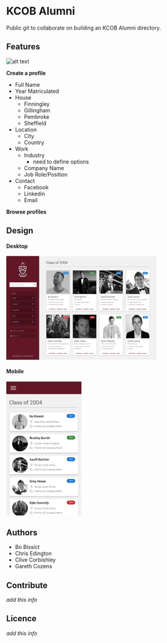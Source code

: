 # KCOB Alumni

Public git to collaborate on building an KCOB Alumni directory.

## Features

![alt text](https://img.shields.io/badge/version-0.01-brightgreen.svg "Logo Title Text 1")

**Create a profile**

  * Full Name
  * Year Matriculated
  * House
    * Finningley
    * Gillingham
    * Pembroke
    * Sheffield
  * Location
    * City
    * Country
  * Work
    * Industry
      * need to define options 
    * Company Name
    * Job Role/Position
  * Contact
    * Facebook
    * Linkedin
    * Email
  
**Browse profiles**

## Design

#### Desktop
<img src="/assets/screenshots/desktop.jpg" width="400">

#### Mobile
<img src="/assets/screenshots/mobile.jpg" width="200">

## Authors

* Bo Bissict 
* Chris Edington
* Clive Corbishley
* Gareth Cozens

## Contribute

*add this info*

## Licence

*add this info*
